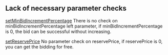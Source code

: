 ## Lack of necessary parameter checks

[setMinBidIncrementPercentage](https://github.com/code-423n4/2023-12-revolutionprotocol/blob/d42cc62b873a1b2b44f57310f9d4bbfdd875e8d6/packages/revolution/src/AuctionHouse.sol#L297-L301) There is no check on minBidIncrementPercentage left parameter, if minBidIncrementPercentage is 0, the bid can be successful without increasing.

[setReservePrice](https://github.com/code-423n4/2023-12-revolutionprotocol/blob/d42cc62b873a1b2b44f57310f9d4bbfdd875e8d6/packages/revolution/src/AuctionHouse.sol#L287-L291) No parameter check on reservePrice, if reservePrice is 0, you can get the bidding for free.